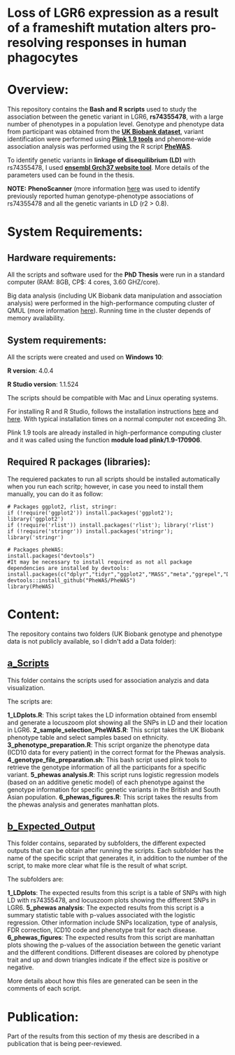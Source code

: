 # Loss of LGR6 expression as a result of a frameshift mutation alters pro-resolving responses in human phagocytes

# Overview: 

This repository contains the **Bash and R scripts** used to study the association between the genetic variant in LGR6, **rs74355478**, with a large number of phenotypes in a population level. Genotype and phenotype data from participant was obtained from the [**UK Biobank dataset**](https://www.ukbiobank.ac.uk/), variant identification were performed using [**Plink 1.9 tools**](https://www.cog-genomics.org/plink/) and phenome-wide association analysis was performed using the R script [**PheWAS**](https://github.com/PheWAS/PheWAS).

To identify genetic variants in **linkage of disequilibrium (LD)** with rs74355478, I used [**ensembl Grch37 website tool**](https://grch37.ensembl.org/Homo_sapiens/Tools/LD?db=core;tl=Gc01pnpSuyUdvsEo-8926382). More details of the parameters used can be found in the thesis.

**NOTE:** **PhenoScanner** (more information [here](http://www.phenoscanner.medschl.cam.ac.uk/) was used to identify previously reported human genotype-phenotype associations of rs74355478 and all the genetic variants in LD (r2 > 0.8).

# System Requirements: 

## Hardware requirements: 

All the scripts and software used for the **PhD Thesis** were run in a standard computer (RAM: 8GB, CP$: 4 cores, 3.60 GHZ/core). 

Big data analysis (including UK Biobank data manipulation and association analysis) were performed in the high-performance computing cluster of QMUL (more information [here](https://docs.hpc.qmul.ac.uk/)). Running time in the cluster depends of memory availability. 

## System requirements:

All the scripts were created and used on **Windows 10**:

**R version**: 4.0.4 

**R Studio version**: 1.1.524

The scripts should be compatible with Mac and Linux operating systems. 

For installing R and R Studio, follows the installation instructions [here](https://www.stats.bris.ac.uk/R/) and [here](https://www.rstudio.com/products/rstudio/download/). With typical installation times on a normal computer not exceeding 3h.

Plink 1.9 tools are already installed in high-performance computing cluster and it was called using the function **module load plink/1.9-170906**.

## Required R packages (libraries): 

The requiered packates to run all scripts should be installed automatically when you run each scritp; however, in case you need to install them manually, you can do it as follow:

```
# Packages ggplot2, rlist, stringr:
if (!require('ggplot2')) install.packages('ggplot2'); library('ggplot2')
if (!require('rlist')) install.packages('rlist'); library('rlist')
if (!require('stringr')) install.packages('stringr'); library('stringr')

# Packages pheWAS:
install.packages("devtools")
#It may be necessary to install required as not all package dependencies are installed by devtools:
install.packages(c("dplyr","tidyr","ggplot2","MASS","meta","ggrepel","DT"))
devtools::install_github("PheWAS/PheWAS")
library(PheWAS)

```
# Content: 

The repository contains two folders (UK Biobank genotype and phenotype data is not publicly available, so I didn't add a Data folder): 

## [a_Scripts]()

This folder contains the scripts used for association analyzis and data visualization. 

The scripts are: 

**1_LDplots.R**: This script takes the LD information obtained from ensembl and generate a locuszoom plot showing all the SNPs in LD and their location in LGR6. 
**2_sample_selection_PheWAS.R**: This script takes the UK Biobank phenotype table and select samples based on ethnicity. 
**3_phenotype_preparation.R**: This script organize the phenotype data (ICD10 data for every patient) in the correct format for the Phewas analysis.   
**4_genotype_file_preparation.sh**: This bash script used plink tools to retrieve the genotype information of all the participants for a specific variant.
**5_phewas analysis.R**: This script runs logistic regression models (based on an additive genetic model) of each phenotype against the genotype information for specific genetic variants in the British and South Asian population. 
**6_phewas_figures.R**: This script takes the results from the phewas analysis and generates manhattan plots.    

## [b_Expected_Output]()

This folder contains, separated by subfolders, the different expected outputs that can be obtain after running the scripts. Each subfolder has the name of the specific script that generates it, in addition to the number of the script, to make more clear what file is the result of what script. 

The subfolders are:

**1_LDplots**: The expected results from this script is a table of SNPs with high LD with rs74355478, and locuszoom plots showing the different SNPs in LGR6.
**5_phewas analysis**: The expected results from this script is a summary statistic table with p-values associated with the logistic regression. Other information include SNPs localization, type of analysis, FDR correction, ICD10 code and phenotype trait for each disease. 
**6_phewas_figures**: The expected results from this script are manhattan plots showing the p-values of the association between the genetic variant and the different conditions. Different diseases are colored by phenotype trait and up and down triangles indicate if the effect size is positive or negative. 

More details about how this files are generated can be seen in the comments of each script. 

# Publication:

Part of the results from this section of my thesis are described in a publication that is being peer-reviewed. 





